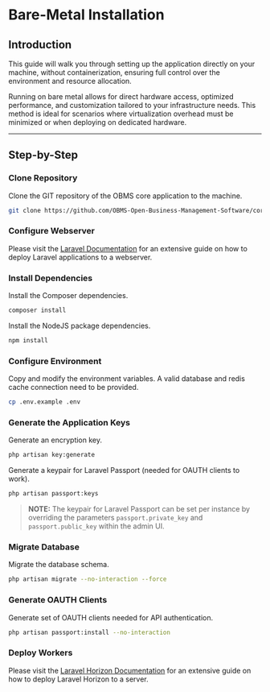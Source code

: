 # Bare-Metal Installation

## Introduction
This guide will walk you through setting up the application directly on your machine, without containerization, ensuring full control over the environment and resource allocation.

Running on bare metal allows for direct hardware access, optimized performance, and customization tailored to your infrastructure needs. This method is ideal for scenarios where virtualization overhead must be minimized or when deploying on dedicated hardware.

---

## Step-by-Step
### Clone Repository
Clone the GIT repository of the OBMS core application to the machine.
```bash
git clone https://github.com/OBMS-Open-Business-Management-Software/core.git
```

### Configure Webserver
Please visit the [Laravel Documentation](https://laravel.com/docs/11.x/deployment) for an extensive guide on how to deploy Laravel applications to a webserver.

### Install Dependencies
Install the Composer dependencies.
```bash
composer install
```

Install the NodeJS package dependencies.
```bash
npm install
```

### Configure Environment
Copy and modify the environment variables. A valid database and redis cache connection need to be provided.
```bash
cp .env.example .env
```

### Generate the Application Keys
Generate an encryption key.
```bash
php artisan key:generate
```

Generate a keypair for Laravel Passport (needed for OAUTH clients to work).
```bash
php artisan passport:keys
```
> **NOTE:** The keypair for Laravel Passport can be set per instance by overriding the parameters `passport.private_key` and `passport.public_key` within the admin UI.

### Migrate Database
Migrate the database schema.
```bash
php artisan migrate --no-interaction --force
```

### Generate OAUTH Clients
Generate set of OAUTH clients needed for API authentication.
```bash
php artisan passport:install --no-interaction
```

### Deploy Workers
Please visit the [Laravel Horizon Documentation](https://laravel.com/docs/11.x/horizon#deploying-horizon) for an extensive guide on how to deploy Laravel Horizon to a server.